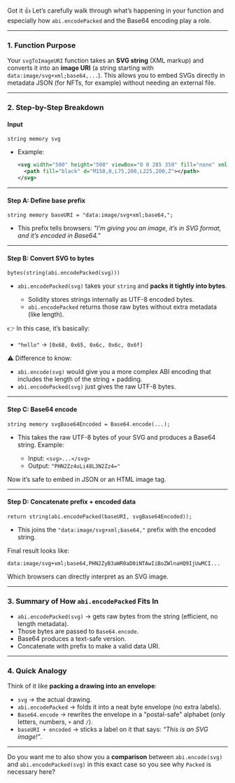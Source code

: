 Got it 👍 Let’s carefully walk through what’s happening in your function and especially how `abi.encodePacked` and the Base64 encoding play a role.

---

### 1. Function Purpose

Your `svgToImageURI` function takes an **SVG string** (XML markup) and converts it into an **image URI** (a string starting with `data:image/svg+xml;base64,...`).
This allows you to embed SVGs directly in metadata JSON (for NFTs, for example) without needing an external file.

---

### 2. Step-by-Step Breakdown

#### Input

```solidity
string memory svg
```

* Example:

  ```xml
  <svg width="500" height="500" viewBox="0 0 285 350" fill="none" xmlns="http://www.w3.org/2000/svg">
    <path fill="black" d="M150,0,L75,200,L225,200,Z"></path>
  </svg>
  ```

---

#### Step A: Define base prefix

```solidity
string memory baseURI = "data:image/svg+xml;base64,";
```

* This prefix tells browsers:
  *"I’m giving you an image, it’s in SVG format, and it’s encoded in Base64."*

---

#### Step B: Convert SVG to bytes

```solidity
bytes(string(abi.encodePacked(svg)))
```

* `abi.encodePacked(svg)` takes your `string` and **packs it tightly into bytes**.

  * Solidity stores strings internally as UTF-8 encoded bytes.
  * `abi.encodePacked` returns those raw bytes without extra metadata (like length).

👉 In this case, it’s basically:

* `"hello"` → `[0x68, 0x65, 0x6c, 0x6c, 0x6f]`

⚠️ Difference to know:

* `abi.encode(svg)` would give you a more complex ABI encoding that includes the length of the string + padding.
* `abi.encodePacked(svg)` just gives the raw UTF-8 bytes.

---

#### Step C: Base64 encode

```solidity
string memory svgBase64Encoded = Base64.encode(...);
```

* This takes the raw UTF-8 bytes of your SVG and produces a Base64 string.
  Example:

  * Input: `<svg>...</svg>`
  * Output: `"PHN2Zz4uLi48L3N2Zz4="`

Now it’s safe to embed in JSON or an HTML image tag.

---

#### Step D: Concatenate prefix + encoded data

```solidity
return string(abi.encodePacked(baseURI, svgBase64Encoded));
```

* This joins the `"data:image/svg+xml;base64,"` prefix with the encoded string.

Final result looks like:

```
data:image/svg+xml;base64,PHN2ZyB3aWR0aD0iNTAwIiBoZWlnaHQ9IjUwMCI...
```

Which browsers can directly interpret as an SVG image.

---

### 3. Summary of How `abi.encodePacked` Fits In

* `abi.encodePacked(svg)` → gets raw bytes from the string (efficient, no length metadata).
* Those bytes are passed to `Base64.encode`.
* Base64 produces a text-safe version.
* Concatenate with prefix to make a valid data URI.

---

### 4. Quick Analogy

Think of it like **packing a drawing into an envelope**:

* `svg` → the actual drawing.
* `abi.encodePacked` → folds it into a neat byte envelope (no extra labels).
* `Base64.encode` → rewrites the envelope in a "postal-safe" alphabet (only letters, numbers, `+` and `/`).
* `baseURI + encoded` → sticks a label on it that says: *“This is an SVG image!”*.

---

Do you want me to also show you a **comparison** between `abi.encode(svg)` and `abi.encodePacked(svg)` in this exact case so you see why `Packed` is necessary here?
